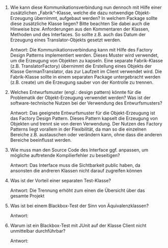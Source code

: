 1) Wie kann diese Kommunikationsverbindung nun dennoch mit Hilfe einer zusätzlichen „Fabrik“-Klasse, welche die dazu notwendige Objekt-Erzeugung übernimmt, aufgebaut werden? 
   In welchem Package sollte diese zusätzliche Klasse liegen? Bitte beachten Sie dabei auch die Hinweise bzw. Anforderungen aus den Kommentaren der Klassen, Methoden und des 
   Interfaces. So sollte z.B. auch das Datum der Erzeugung eines Translator-Objekts gesetzt werden.

   Antwort:
   Die Kommunikationsverbindung kann mit Hilfe des Factory Design Patterns implementiert werden. Dieses Muster wird verwendet, um die Erzeugung von Objekten zu kapseln.
   Eine separate Fabrik-Klasse (z.B. TranslatorFactory) übernimmt die Erstellung eines Objekts der Klasse GermanTranslator, das zur Laufzeit im Client verwendet wird.
   Die Fabrik-Klasse sollte in einem separaten Package untergebracht werden (z.B. create) um die Erzeugung sauber von der Kontrolle zu trennen.


2) Welches Entwurfsmuster (engl.: design pattern) könnte für die Problematik der Objekt-Erzeugung verwendet werden?
   Was ist der software-technische Nutzen bei der Verwendung des Entwurfsmusters?

   Antwort:
   Das geeignete Entwurfsmuster für die Objekt-Erzeugung ist das Factory Design Pattern. Dieses Pattern kapselt die Erzeugung von Objekten und trennt sie von deren Verwendung.
   Der Nutzen des Factory Patterns liegt vorallem in der Flexibilität, da man so die einzelnen Bereiche z.B. austauschen oder verändern kann, ohne dass die anderen Bereiche beeinflusst werden.


3) Wie muss man den Source Code des Interface ggf. anpassen, um mögliche auftretende Kompilierfehler zu beseitigen?

   Antwort:
   Das Interface muss die Sichtbarkeit public haben, da ansonsten die andreren Klassen nicht darauf zugreifen können


4) Was ist der Vorteil einer separaten Test-Klasse?

   Antwort:
   Die Trennung erhöht zum einen die Übersicht über das gesamte Projekt
   
6) Was ist bei einem Blackbox-Test der Sinn von Äquivalenzklassen?

   Antwort:


7) Warum ist ein Blackbox-Test mit JUnit auf der Klasse Client nicht unmittelbar durchführbar?

   Antwort: 
